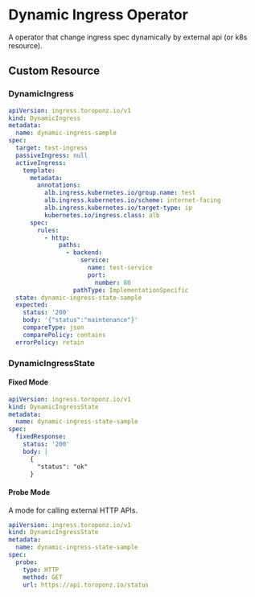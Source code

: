 # Dynamic Ingress Operator

A operator that change ingress spec dynamically by external api (or k8s resource).

## Custom Resource

### DynamicIngress

```yaml
apiVersion: ingress.toroponz.io/v1
kind: DynamicIngress
metadata:
  name: dynamic-ingress-sample
spec:
  target: test-ingress
  passiveIngress: null
  activeIngress:
    template:
      metadata:
        annotations:
          alb.ingress.kubernetes.io/group.name: test
          alb.ingress.kubernetes.io/scheme: internet-facing
          alb.ingress.kubernetes.io/target-type: ip
          kubernetes.io/ingress.class: alb
      spec:
        rules:
          - http:
              paths:
                - backend:
                    service:
                      name: test-service
                      port:
                        number: 80
                  pathType: ImplementationSpecific
  state: dynamic-ingress-state-sample
  expected:
    status: '200'
    body: '{"status":"maintenance"}'
    compareType: json
    comparePolicy: contains
  errorPolicy: retain
```

### DynamicIngressState

#### Fixed Mode

```yaml
apiVersion: ingress.toroponz.io/v1
kind: DynamicIngressState
metadata:
  name: dynamic-ingress-state-sample
spec:
  fixedResponse:
    status: '200'
    body: |
      {
        "status": "ok"
      }
```

#### Probe Mode

A mode for calling external HTTP APIs.

```yaml
apiVersion: ingress.toroponz.io/v1
kind: DynamicIngressState
metadata:
  name: dynamic-ingress-state-sample
spec:
  probe:
    type: HTTP
    method: GET
    url: https://api.toroponz.io/status
```
